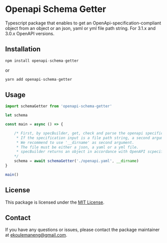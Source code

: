 # Openapi Schema Getter

Typescript package that enables to get an OpenApi-specification-compliant object from an object or an json, yaml or yml file path string. For 3.1.x and 3.0.x OpenAPI versions.

## Installation
```typescript
npm install openapi-schema-getter 
```
or
```typescript
yarn add openapi-schema-getter
```

## Usage
```typescript
import schemaGetter from 'openapi-schema-getter'

let schema

const main = async () => {

    /* First, by specBuilder, get, check and parse the openapi specification that can be an object or an file path string.
     * If the specification input is a file path string, a second argument standing for the current working directory is mandatory.
     * We recommend to use '__dirname' as second argument.
     * The file must be either a json, a yaml or a yml file. 
     * specBuilder returns an object in accordance with OpenAPI scpecification.
    */
    schema = await schemaGetter('./openapi.yaml', __dirname)
}

main()
```

## License
This package is licensed under the [MIT License](https://opensource.org/licenses/mit).

## Contact
If you have any questions or issues, please contact the package maintainer at ekoulemaneng@gmail.com.
